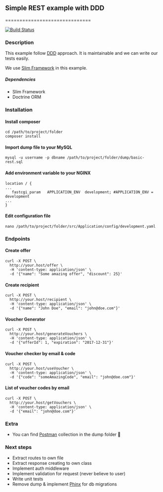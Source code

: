 ## Simple REST example with DDD
==============================

[![Build Status](https://travis-ci.org/SananGuliyev/basic-rest-example.svg?branch=master)](https://travis-ci.org/SananGuliyev/basic-rest-example)

### Description
This example follow [DDD](https://en.wikipedia.org/wiki/Domain-driven_design) approach. It is maintainable and we can write our tests easily.

We use [Slim Framework](https://www.slimframework.com/) in this example.

##### Dependencies
* Slim Framework
* Doctrine ORM

### Installation
#### Install composer
```
cd /path/to/project/folder
composer install
```

#### Import dump file to your MySQL
```
mysql -u username -p dbname /path/to/project/folder/dump/basic-rest.sql
```

#### Add environment variable to your NGINX
```
location / {
...
   fastcgi_param   APPLICATION_ENV  development; #APPLICATION_ENV = development
...
}
```

#### Edit configuration file
```
nano /path/to/project/folder/src/Application/config/development.yaml
```

### Endpoints

#### Create offer
```
curl -X POST \
  http://your.host/offer \
  -H 'content-type: application/json' \
  -d '{"name": "Some amazing offer", "discount": 25}'
```

#### Create recipient
```
curl -X POST \
  http://your.host/recipient \
  -H 'content-type: application/json' \
  -d '{"name": "John Doe", "email": "john@doe.com"}'
```

#### Voucher Generator
```
curl -X POST \
  http://your.host/generateVouchers \
  -H 'content-type: application/json' \
  -d '{"offerId": 1, "expiration": "2017-12-31"}'
```

#### Voucher checker by email & code
```
curl -X POST \
  http://your.host/useVoucher \
  -H 'content-type: application/json' \
  -d '{"code": "someAmazingCode", "email": "john@doe.com"}'
```

#### List of voucher codes by email
```
curl -X POST \
  http://your.host/getVouchers \
  -H 'content-type: application/json' \
  -d '{"email": "john@doe.com"}'
```

### Extra

* You can find [Postman](https://www.getpostman.com/) collection in the dump folder :gift:


### Next steps
* Extract routes to own file
* Extract response creating to own class
* Implement auth middleware
* Implement validation for request (never believe to user)
* Write unit tests
* Remove dump & implement [Phinx](https://phinx.org) for db migrations
